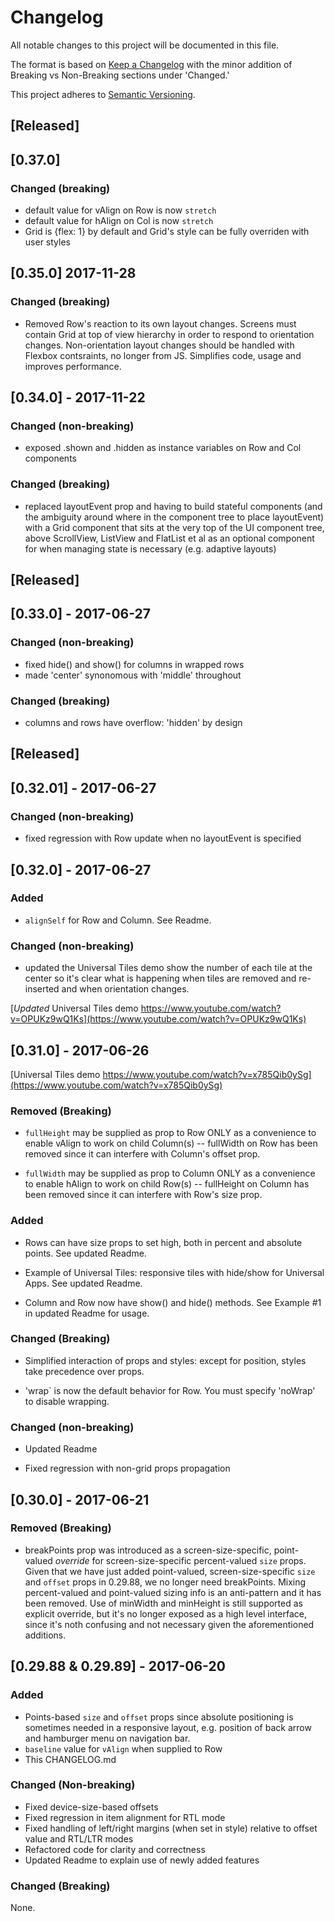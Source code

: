 # Changelog
All notable changes to this project will be documented in this file.

The format is based on [Keep a Changelog](http://keepachangelog.com/en/1.0.0/) with the minor addition of Breaking vs Non-Breaking sections under 'Changed.'

This project adheres to [Semantic Versioning](http://semver.org/spec/v2.0.0.html).

## [Released]

## [0.37.0]

### Changed (breaking)

- default value for vAlign on Row is now `stretch`
- default value for hAlign on Col is now `stretch`
- Grid is {flex: 1} by default and Grid's style can be fully overriden with user styles

## [0.35.0] 2017-11-28

### Changed (breaking)

- Removed Row's reaction to its own layout changes. Screens must contain Grid at top of view hierarchy in order to respond to orientation changes. Non-orientation layout changes should be handled with Flexbox contsraints, no longer from JS. Simplifies code, usage and improves performance.

## [0.34.0] - 2017-11-22

### Changed (non-breaking)

- exposed .shown and .hidden as instance variables on Row and Col components

### Changed (breaking)

- replaced layoutEvent prop and having to build stateful components (and the ambiguity around where in the component tree to place layoutEvent) with a Grid component that sits at the very top of the UI component tree, above ScrollView, ListView and FlatList et al as an optional component for when managing state is necessary (e.g. adaptive layouts) 

## [Released]

## [0.33.0] - 2017-06-27

### Changed (non-breaking)

- fixed hide() and show() for columns in wrapped rows 
- made 'center' synonomous with 'middle' throughout

### Changed (breaking)

- columns and rows have overflow: 'hidden' by design 

## [Released]

## [0.32.01] - 2017-06-27

### Changed (non-breaking)

- fixed regression with Row update when no layoutEvent is specified

## [0.32.0] - 2017-06-27

### Added 

- `alignSelf` for Row and Column. See Readme. 

### Changed (non-breaking)

- updated the Universal Tiles demo show the number of each tile at the center so it's clear what is happening when tiles are removed and re-inserted and when orientation changes.  

[*Updated* Universal Tiles demo https://www.youtube.com/watch?v=OPUKz9wQ1Ks](https://www.youtube.com/watch?v=OPUKz9wQ1Ks)

## [0.31.0] - 2017-06-26

[Universal Tiles demo https://www.youtube.com/watch?v=x785Qib0ySg](https://www.youtube.com/watch?v=x785Qib0ySg)

### Removed (Breaking)

- `fullHeight` may be supplied as prop to Row ONLY as a convenience to enable vAlign to work on child Column(s) -- fullWidth on Row has been removed since it can interfere with Column's offset prop. 

- `fullWidth` may be supplied as prop to Column ONLY as a convenience to enable hAlign to work on child Row(s) -- fullHeight on Column has been removed since it can interfere with Row's size prop. 

### Added

- Rows can have size props to set high, both in percent and absolute points. See updated Readme.

- Example of Universal Tiles: responsive tiles with hide/show for Universal Apps. See updated Readme.

- Column and Row now have show() and hide() methods. See Example #1 in updated Readme for usage. 

### Changed (Breaking)

- Simplified interaction of props and styles: except for position, styles take precedence over props.

- 'wrap` is now the default behavior for Row. You must specify 'noWrap' to disable wrapping. 

### Changed (non-breaking)

- Updated Readme

- Fixed regression with non-grid props propagation 

## [0.30.0] - 2017-06-21

### Removed (Breaking)

- breakPoints prop was introduced as a screen-size-specific, point-valued _override_ for screen-size-specific percent-valued `size` props. Given that we have just added point-valued, screen-size-specific `size` and `offset` props in 0.29.88, we no longer need breakPoints. Mixing percent-valued and point-valued sizing info is an anti-pattern and it has been removed. Use of minWidth and minHeight is still supported as explicit override, but it's no longer exposed as a high level interface, since it's noth confusing and not necessary given the aforementioned additions. 

## [0.29.88 & 0.29.89] - 2017-06-20

### Added
- Points-based `size` and `offset` props since absolute positioning is sometimes needed in a responsive layout, e.g. position of back arrow and hamburger menu on navigation bar. 
- `baseline` value for `vAlign` when supplied to Row
- This CHANGELOG.md

### Changed (Non-breaking)
- Fixed device-size-based offsets 
- Fixed regression in item alignment for RTL mode 
- Fixed handling of left/right margins (when set in style) relative to offset value and RTL/LTR modes
- Refactored code for clarity and correctness
- Updated Readme to explain use of newly added features

### Changed (Breaking)

None.